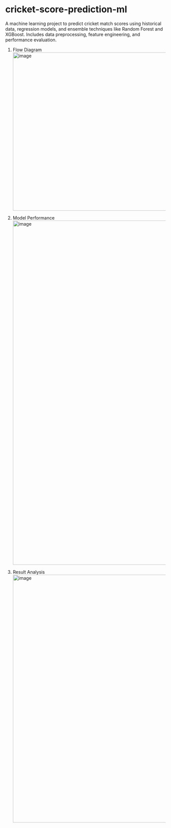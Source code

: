 # cricket-score-prediction-ml
A machine learning project to predict cricket match scores using historical data, regression models, and ensemble techniques like Random Forest and XGBoost. Includes data preprocessing, feature engineering, and performance evaluation.

1. Flow Diagram
   <img width="628" height="496" alt="image" src="https://github.com/user-attachments/assets/d561faf3-27e9-43c6-92c6-ee58c8635dea" />


2. Model Performance
   <img width="768" height="1079" alt="image" src="https://github.com/user-attachments/assets/b53929ae-75cf-4b72-ad29-e5182ad2d8b5" />

3. Result Analysis
   <img width="572" height="777" alt="image" src="https://github.com/user-attachments/assets/c525e8e3-b8d7-445e-a11c-8ed682b84916" />


